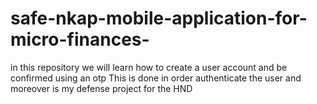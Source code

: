 # safe-nkap-mobile-application-for-micro-finances-
in this repository we will learn how to create a user account and be confirmed using an otp 
This is done in order authenticate the user and moreover is my defense project for the HND
